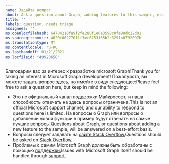 ```yaml
---
name: Задайте вопрос
about: Ask a question about Graph, adding features to this sample, etc.
title: ''
labels: question, needs triage
assignees: ''
ms.openlocfilehash: 64704218fa9f2fe280f1e6a3598c8fe98dc22d01
ms.sourcegitcommit: 4020f062770f1f3ec6753155b2c3291b0792097b
ms.translationtype: MT
ms.contentlocale: ru-RU
ms.lasthandoff: 01/21/2021
ms.locfileid: "49920658"
---
```

<span data-ttu-id="9f417-102">Благодарим вас за интерес к разработке microsoft Graph!</span><span class="sxs-lookup"><span data-stu-id="9f417-102">Thank you for taking an interest in Microsoft Graph development!</span></span> <span data-ttu-id="9f417-103">Пожалуйста, вы можете задать вопрос здесь, но имейте в виду следующее:</span><span class="sxs-lookup"><span data-stu-id="9f417-103">Please feel free to ask a question here, but keep in mind the following:</span></span>

- <span data-ttu-id="9f417-104">Это не официальный канал поддержки Майкрософт, и наша способность отвечать на здесь вопросы ограничена.</span><span class="sxs-lookup"><span data-stu-id="9f417-104">This is not an official Microsoft support channel, and our ability to respond to questions here is limited.</span></span> <span data-ttu-id="9f417-105">На вопросы о Graph или вопросы о добавлении новой функции в пример будут отвечать на самые лучшие вопросы.</span><span class="sxs-lookup"><span data-stu-id="9f417-105">Questions about Graph, or questions about adding a new feature to the sample, will be answered on a best-effort basis.</span></span>
- <span data-ttu-id="9f417-106">Вопросы следует задавать на [сайте Stack Overflow.](https://stackoverflow.com/questions/tagged/microsoft-graph)</span><span class="sxs-lookup"><span data-stu-id="9f417-106">Questions should be asked on [Stack Overflow](https://stackoverflow.com/questions/tagged/microsoft-graph).</span></span>
- <span data-ttu-id="9f417-107">Проблемы с самим Microsoft Graph должны быть обработаны с помощью [поддержки.](https://developer.microsoft.com/graph/support)</span><span class="sxs-lookup"><span data-stu-id="9f417-107">Issues with Microsoft Graph itself should be handled through [support](https://developer.microsoft.com/graph/support).</span></span>
